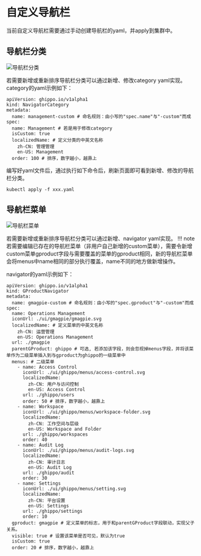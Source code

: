 # 自定义导航栏

当前自定义导航栏需要通过手动创建导航栏的yaml，并apply到集群中。

## 导航栏分类

![导航栏分类](https://docs.daocloud.io/daocloud-docs-images/docs/ghippo/user-guide/access-control/images/nav01.png)

若需要新增或重新排序导航栏分类可以通过新增、修改category yaml实现。
category的yaml示例如下：

```
apiVersion: ghippo.io/v1alpha1
kind: NavigatorCategory
metadata:
  name: management-custom # 命名规则：由小写的"spec.name"与"-custom"而成
spec:
  name: Management # 若是用于修改category
  isCustom: true
  localizedName: # 定义分类的中英文名称
    zh-CN: 管理管理
    en-US: Management
  order: 100 # 排序，数字越小，越靠上
```

编写好yaml文件后，通过执行如下命令后，刷新页面即可看到新增、修改的导航栏分类。
```
kubectl apply -f xxx.yaml
```

## 导航栏菜单

![导航栏菜单](https://docs.daocloud.io/daocloud-docs-images/docs/ghippo/user-guide/access-control/images/nav01.png)

若需要新增或重新排序导航栏分类可以通过新增、navigator yaml实现。
!!! note
    若需要编辑已存在的导航栏菜单（非用户自己新增的custom菜单），需要令新增custom菜单gproduct字段与需要覆盖的菜单的gproduct相同，新的导航栏菜单会将menus中name相同的部分执行覆盖，name不同的地方做新增操作。

navigator的yaml示例如下：

```
apiVersion: ghippo.io/v1alpha1
kind: GProductNavigator
metadata:
  name: gmagpie-custom # 命名规则：由小写的"spec.gproduct"与"-custom"而成
spec:
  name: Operations Management
  iconUrl: ./ui/gmagpie/gmagpie.svg
  localizedName: # 定义菜单的中英文名称
    zh-CN: 运营管理
    en-US: Operations Management
  url: ./gmagpie
  parentGProduct: ghippo # 可选, 若添加该字段，则会忽视掉menus字段，并将该菜单作为二级菜单插入到与gproduct为ghippo的一级菜单中
  menus: # 二级菜单
    - name: Access Control
      iconUrl: ./ui/ghippo/menus/access-control.svg
      localizedName:
        zh-CN: 用户与访问控制
        en-US: Access Control
      url: ./ghippo/users
      order: 50 # 排序，数字越小，越靠上
    - name: Workspace
      iconUrl: ./ui/ghippo/menus/workspace-folder.svg
      localizedName:
        zh-CN: 工作空间与层级
        en-US: Workspace and Folder
      url: ./ghippo/workspaces
      order: 40
    - name: Audit Log
      iconUrl: ./ui/ghippo/menus/audit-logs.svg
      localizedName:
        zh-CN: 审计日志
        en-US: Audit Log
      url: ./ghippo/audit
      order: 30
    - name: Settings
      iconUrl: ./ui/ghippo/menus/setting.svg
      localizedName:
        zh-CN: 平台设置
        en-US: Settings
      url: ./ghippo/settings
      order: 10
  gproduct: gmagpie # 定义菜单的标志，用于和parentGProduct字段联动，实现父子关系。
  visible: true # 设置该菜单是否可见，默认为true
  isCustom: true
  order: 20 # 排序，数字越小，越靠上
```